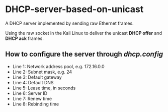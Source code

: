 # DHCP-server-based-on-unicast
A DHCP server implemented by sending raw Ethernet frames.

Using the raw socket in the Kali Linux to deliver the unicast **DHCP offer** and **DHCP ack** frames.

## How to configure the server through *dhcp.config*

* Line 1: Network address pool, e.g. 172.16.0.0
* Line 2: Subnet mask, e.g. 24
* Line 3: Default gateway
* Line 4: Default DNS
* Line 5: Lease time, in seconds
* Line 6: Server ID
* Line 7: Renew time
* Line 8: Rebinding time
